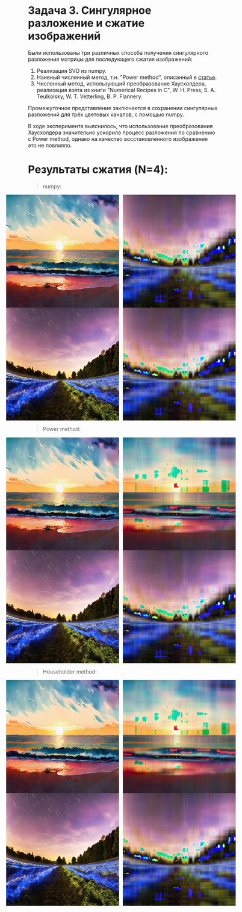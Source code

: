 # Задача 3. Сингулярное разложение и сжатие изображений

Были использованы три различных способа получения сингулярного разложения матрицы для последующего сжатия изображений:

1. Реализация SVD из numpy.
2. Наивный численный метод, т.н. "Power method", описанный в [статье](https://www.jeremykun.com/2016/05/16/singular-value-decomposition-part-2-theorem-proof-algorithm/).
3. Численный метод, использующий преобразование Хаусхолдера, реализация взята из книги "Numerical Recipes in C", W. H. Press, S. A. Teulkolsky, W. T. Vetterling, B. P. Flannery.

Промежуточное представление заключается в сохранении сингулярных разложений для трёх цветовых каналов, с помощью numpy.

В ходе эксперимента выяснилось, что использование преобразования Хаусхолдера значительно ускорило процесс разложения по сравнению с Power method, однако на качество восстановленного изображения это не повлияло.

# Результаты сжатия (N=4):

> numpy:
<div style="display: flex; justify-content: center;">
    <img src="images/480-360-sample.bmp" alt="Image 1"  width="300" height="300" style="margin-right: 10px;">
    <img src="images/480-360-numpy.bmp" alt="Image 1" width="300" height="300" style="margin-right: 10px;">
</div>
<div style="display: flex; justify-content: center;">
    <img src="images/640-426-sample.bmp" alt="Хуй"  width="300" height="300" style="margin-right: 10px;">
    <img src="images/640-426-numpy.bmp" alt="1" width="300" height="300" style="margin-right: 10px;">
</div>

> Power method:
<div style="display: flex; justify-content: center;">
    <img src="images/480-360-sample.bmp" alt="Image 1"  width="300" height="300" style="margin-right: 10px;">
    <img src="images/480-360-power.bmp" alt="Image 1" width="300" height="300" style="margin-right: 10px;">
</div>
<div style="display: flex; justify-content: center;">
    <img src="images/640-426-sample.bmp" alt="Хуй"  width="300" height="300" style="margin-right: 10px;">
    <img src="images/640-426-power.bmp" alt="1" width="300" height="300" style="margin-right: 10px;">
</div>

> Householder method:
<div style="display: flex; justify-content: center;">
    <img src="images/480-360-sample.bmp" alt="Image 1"  width="300" height="300" style="margin-right: 10px;">
    <img src="images/480-360-house.bmp" alt="Image 1" width="300" height="300" style="margin-right: 10px;">
</div>
<div style="display: flex; justify-content: center;">
    <img src="images/640-426-sample.bmp" alt="Хуй"  width="300" height="300" style="margin-right: 10px;">
    <img src="images/640-426-house.bmp" alt="1" width="300" height="300" style="margin-right: 10px;">
</div>



